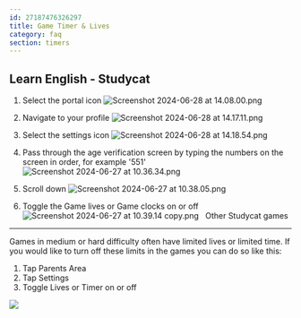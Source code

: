```yaml
---
id: 27187476326297
title: Game Timer & Lives
category: faq
section: timers
---
```

Learn English - Studycat
------------------------

1. Select the portal icon ![Screenshot 2024-06-28 at 14.08.00.png](https://help.studycat.com/hc/article_attachments/34341801981977)
 
2. Navigate to your profile ![Screenshot 2024-06-28 at 14.17.11.png](https://help.studycat.com/hc/article_attachments/34341801989401)

3. Select the settings icon ![Screenshot 2024-06-28 at 14.18.54.png](https://help.studycat.com/hc/article_attachments/34341801998361)

4. Pass through the age verification screen by typing the numbers on the screen in order, for example '551' ![Screenshot 2024-06-27 at 10.36.34.png](https://help.studycat.com/hc/article_attachments/34277789492249)
 
5. Scroll down ![Screenshot 2024-06-27 at 10.38.05.png](https://help.studycat.com/hc/article_attachments/34277789494937)
 
6. Toggle the Game lives or Game clocks on or off ![Screenshot 2024-06-27 at 10.39.14 copy.png](https://help.studycat.com/hc/article_attachments/34277789497369)
 
Other Studycat games
--------------------

Games in medium or hard difficulty often have limited lives or limited time. If you would like to turn off these limits in the games you can do so like this:

1. Tap Parents Area
2. Tap Settings
3. Toggle Lives or Timer on or off

![](https://help.studycat.com/hc/article_attachments/27187505863193)